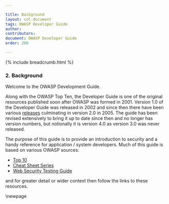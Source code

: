 ```yaml
---

title: Background
layout: col-document
tags: OWASP Developer Guide
author:
contributors:
document: OWASP Developer Guide
order: 200

---
```


{% include breadcrumb.html %}
### 2. Background

Welcome to the OWASP Development Guide.

Along with the OWASP Top Ten, the Developer Guide is one of the original resources
published soon after OWASP was formed in 2001.
Version 1.0 of the Developer Guide was released in 2002
and since then there have been various [releases][versions] culminating in version 2.0 in 2005.
The guide has been revised extensively to bring it up to date since then and no longer has version numbers,
but notionally it is version 4.0 as version 3.0 was never released.

The purpose of this guide is to provide an introduction to security and a handy reference for application / system developers.
Much of this guide is based on various OWASP sources:

* [Top 10][top10]
* [Cheat Sheet Series][cheat]
* [Web Security Testing Guide][wstg]

and for greater detail or wider context then follow the links to these resources.

[cheat]: https://owasp.org/www-project-cheat-sheets/
[top10]: https://owasp.org/www-project-top-ten/
[versions]: https://github.com/OWASP/DevGuide/wiki#old-versions
[wstg]: https://owasp.org/www-project-web-security-testing-guide/

\newpage

